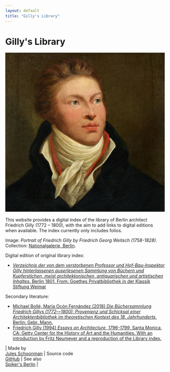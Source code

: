 ```yaml
---
layout: default
title: "Gilly's Library"
---
```

# Gilly's Library
<div class="portrait"><img src="assets/img/gilly.jpg"></div>

This website provides a digital index of the library of Berlin architect Friedrich Gilly (1772 – 1800), with the aim to add links to digital editions when available. The index currently only includes folios.

Image: *Portrait of Friedrich Gilly by Friedrich Georg Weitsch (1758-1828)*. Collection: <a href="https://smb.museum-digital.de/index.php?t=objekt&oges=143969">Nationalgalerie, Berlin</a>.

<div style="clear:both"></div>

Digital edition of original library index: 
- [*Verzeichnis der von dem verstorbenen Professor und Hof-Bau-Inspektor Gilly hinterlassenen auserlesenen
Sammlung von Büchern und Kupferstichen, meist architektonischen, antiquarischen und artistischen Inhaltes.* Berlin 1801. From: Goethes Privatbibliothek in der Klassik Stiftung Weimar](https://haab-digital.klassik-stiftung.de/viewer/resolver?urn=urn:nbn:de:gbv:32-1-10030771341)

Secondary literature:
- [Michael Bollé, María Ocón Fernández (2018) *Die Büchersammlung Friedrich Gillys (1772―1800): Provenienz und Schicksal einer Architektenbibliothek im theoretischen Kontext des 18. Jahrhunderts*, Berlin: Gebr. Mann.](https://doi.org/10.5771/9783786175018)
- [Friedrich Gilly (1994) *Essays on Architecture, 1796-1799,* Santa Monica, CA: Getty Center for the History of Art and the Humanities. With an introduction by Fritz Neumeyer and a reproduction of the Library index.](http://www.getty.edu/publications/virtuallibrary/0892362812.html)

| Made by<br>[Jules Schoonman](https://sammeltassen.nl) | Source code<br>[GitHub](https://github.com/sammeltassen/gillys-library) | See also<br>[Spiker's Berlin](https://spikers.berlin) |